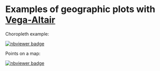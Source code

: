 # Examples of geographic plots with [Vega-Altair](https://altair-viz.github.io/)

Choropleth example:

[![nbviewer badge](https://img.shields.io/badge/view%20on-nbviewer-brightgreen.svg)](https://nbviewer.org/github/bast/altair-geographic-plots/blob/main/choropleth.ipynb)


Points on a map:

[![nbviewer badge](https://img.shields.io/badge/view%20on-nbviewer-brightgreen.svg)](https://nbviewer.org/github/bast/altair-geographic-plots/blob/main/points.ipynb)
